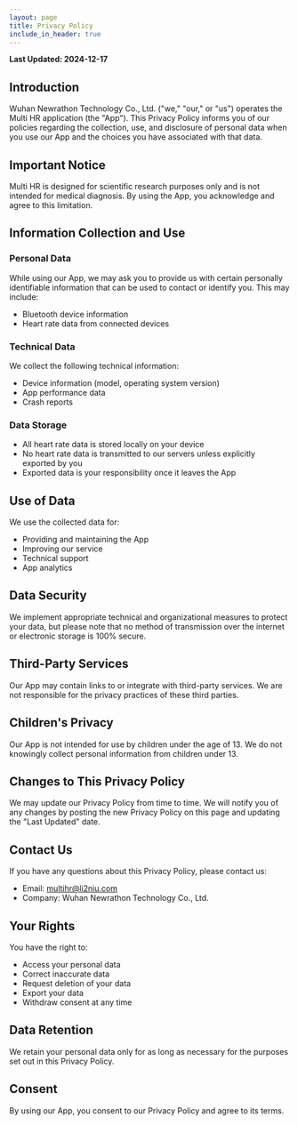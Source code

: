 ```yaml
---
layout: page
title: Privacy Policy
include_in_header: true
---
```


**Last Updated: 2024-12-17**

## Introduction

Wuhan Newrathon Technology Co., Ltd. ("we," "our," or "us") operates the Multi HR application (the "App"). This Privacy Policy informs you of our policies regarding the collection, use, and disclosure of personal data when you use our App and the choices you have associated with that data.

## Important Notice

Multi HR is designed for scientific research purposes only and is not intended for medical diagnosis. By using the App, you acknowledge and agree to this limitation.

## Information Collection and Use

### Personal Data

While using our App, we may ask you to provide us with certain personally identifiable information that can be used to contact or identify you. This may include:

- Bluetooth device information
- Heart rate data from connected devices

### Technical Data

We collect the following technical information:

- Device information (model, operating system version)
- App performance data
- Crash reports

### Data Storage

- All heart rate data is stored locally on your device
- No heart rate data is transmitted to our servers unless explicitly exported by you
- Exported data is your responsibility once it leaves the App

## Use of Data

We use the collected data for:

- Providing and maintaining the App
- Improving our service
- Technical support
- App analytics

## Data Security

We implement appropriate technical and organizational measures to protect your data, but please note that no method of transmission over the internet or electronic storage is 100% secure.

## Third-Party Services

Our App may contain links to or integrate with third-party services. We are not responsible for the privacy practices of these third parties.

## Children's Privacy

Our App is not intended for use by children under the age of 13. We do not knowingly collect personal information from children under 13.

## Changes to This Privacy Policy

We may update our Privacy Policy from time to time. We will notify you of any changes by posting the new Privacy Policy on this page and updating the "Last Updated" date.

## Contact Us

If you have any questions about this Privacy Policy, please contact us:

- Email: <multihr@li2niu.com>
- Company: Wuhan Newrathon Technology Co., Ltd.

## Your Rights

You have the right to:

- Access your personal data
- Correct inaccurate data
- Request deletion of your data
- Export your data
- Withdraw consent at any time

## Data Retention

We retain your personal data only for as long as necessary for the purposes set out in this Privacy Policy.

## Consent

By using our App, you consent to our Privacy Policy and agree to its terms.
